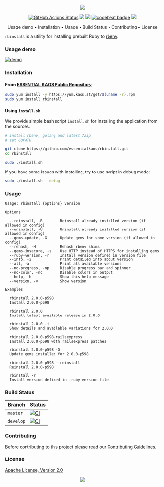 <p align="center"><a href="#readme"><img src="https://gh.kaos.st/rbinstall.svg"/></a></p>

<p align="center">
  <a href="https://github.com/essentialkaos/rbinstall/actions"><img src="https://github.com/essentialkaos/rbinstall/workflows/CI/badge.svg" alt="GitHub Actions Status" /></a>
  <a href="https://github.com/essentialkaos/rbinstall/actions?query=workflow%3ACodeQL"><img src="https://github.com/essentialkaos/rbinstall/workflows/CodeQL/badge.svg" /></a>
  <a href="https://goreportcard.com/report/github.com/essentialkaos/rbinstall"><img src="https://goreportcard.com/badge/github.com/essentialkaos/rbinstall" /></a>
  <a href="https://codebeat.co/projects/github-com-essentialkaos-rbinstall-master"><img alt="codebeat badge" src="https://codebeat.co/badges/b78de32a-6867-4bd3-9135-8244d4813531" /></a>
  <a href="#license"><img src="https://gh.kaos.st/apache2.svg"></a>
</p>

<p align="center">
  <a href="#usage-demo">Usage demo</a> • <a href="#installation">Installation</a> • <a href="#usage">Usage</a> • <a href="#build-status">Build Status</a> • <a href="#contributing">Contributing</a> • <a href="#license">License</a>
</p>

`rbinstall` is a utility for installing prebuilt Ruby to [rbenv](https://github.com/rbenv/rbenv).

### Usage demo

[![demo](https://gh.kaos.st/rbinstall-200.gif)](#usage-demo)

### Installation

#### From [ESSENTIAL KAOS Public Repository](https://yum.kaos.st)

```bash
sudo yum install -y https://yum.kaos.st/get/$(uname -r).rpm
sudo yum install rbinstall
```

#### Using `install.sh`
We provide simple bash script `install.sh` for installing the application from the sources.

```bash
# install rbenv, golang and latest 7zip
# set GOPATH

git clone https://github.com/essentialkaos/rbinstall.git
cd rbinstall

sudo ./install.sh
```

If you have some issues with installing, try to use script in debug mode:

```bash
sudo ./install.sh --debug
```

### Usage
```
Usage: rbinstall {options} version

Options

  --reinstall, -R        Reinstall already installed version (if allowed in config)
  --uninstall, -U        Uninstall already installed version (if allowed in config)
  --gems-update, -G      Update gems for some version (if allowed in config)
  --rehash, -H           Rehash rbenv shims
  --gems-insecure, -s    Use HTTP instead of HTTPS for installing gems
  --ruby-version, -r     Install version defined in version file
  --info, -i             Print detailed info about version
  --all, -a              Print all available versions
  --no-progress, -np     Disable progress bar and spinner
  --no-color, -nc        Disable colors in output
  --help, -h             Show this help message
  --version, -v          Show version

Examples

  rbinstall 2.0.0-p598
  Install 2.0.0-p598

  rbinstall 2.0.0
  Install latest available release in 2.0.0

  rbinstall 2.0.0 -i
  Show details and available variations for 2.0.0

  rbinstall 2.0.0-p598-railsexpress
  Install 2.0.0-p598 with railsexpress patches

  rbinstall 2.0.0-p598 -G
  Update gems installed for 2.0.0-p598

  rbinstall 2.0.0-p598 --reinstall
  Reinstall 2.0.0-p598

  rbinstall -r
  Install version defined in .ruby-version file

```

### Build Status

| Branch | Status |
|--------|--------|
| `master` | [![CI](https://github.com/essentialkaos/rbinstall/workflows/CI/badge.svg?branch=master)](https://github.com/essentialkaos/rbinstall/actions) |
| `develop` | [![CI](https://github.com/essentialkaos/rbinstall/workflows/CI/badge.svg?branch=develop)](https://github.com/essentialkaos/rbinstall/actions) |

### Contributing

Before contributing to this project please read our [Contributing Guidelines](https://github.com/essentialkaos/contributing-guidelines#contributing-guidelines).

### License

[Apache License, Version 2.0](https://www.apache.org/licenses/LICENSE-2.0)

<p align="center"><a href="https://essentialkaos.com"><img src="https://gh.kaos.st/ekgh.svg"/></a></p>
